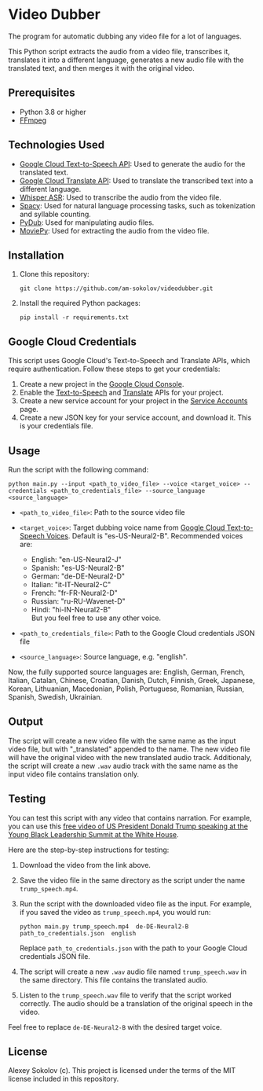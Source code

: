 
# Video Dubber
The program for automatic dubbing any video file for a lot of languages.

This Python script extracts the audio from a video file, transcribes it, 
translates it into a different language, generates a new audio file with the translated text, and then merges it with the original video.

## Prerequisites

- Python 3.8 or higher
- [FFmpeg](https://ffmpeg.org/download.html)

## Technologies Used

- [Google Cloud Text-to-Speech API](https://cloud.google.com/text-to-speech): Used to generate the audio for the translated text.
- [Google Cloud Translate API](https://cloud.google.com/translate): Used to translate the transcribed text into a different language.
- [Whisper ASR](https://www.openai.com/research/whisper/): Used to transcribe the audio from the video file.
- [Spacy](https://spacy.io/): Used for natural language processing tasks, such as tokenization and syllable counting.
- [PyDub](http://pydub.com/): Used for manipulating audio files.
- [MoviePy](https://zulko.github.io/moviepy/): Used for extracting the audio from the video file.


## Installation

1. Clone this repository:
   ```
   git clone https://github.com/am-sokolov/videodubber.git
   ```
2. Install the required Python packages:
   ```
   pip install -r requirements.txt
   ```

## Google Cloud Credentials

This script uses Google Cloud's Text-to-Speech and Translate APIs, which require authentication. Follow these steps to get your credentials:

1. Create a new project in the [Google Cloud Console](https://console.cloud.google.com/).
2. Enable the [Text-to-Speech](https://cloud.google.com/text-to-speech/docs/quickstart-client-libraries) and [Translate](https://cloud.google.com/translate/docs/setup) APIs for your project.
3. Create a new service account for your project in the [Service Accounts](https://console.cloud.google.com/iam-admin/serviceaccounts) page.
4. Create a new JSON key for your service account, and download it. This is your credentials file.

## Usage

Run the script with the following command:

```
python main.py --input <path_to_video_file> --voice <target_voice> --credentials <path_to_credentials_file> --source_language <source_language>
```

- `<path_to_video_file>`: Path to the source video file
- `<target_voice>`: Target dubbing voice name from [Google Cloud Text-to-Speech Voices](https://cloud.google.com/text-to-speech/docs/voices). Default is "es-US-Neural2-B". Recommended voices are:

    - English: "en-US-Neural2-J"
    - Spanish: "es-US-Neural2-B"
    - German: "de-DE-Neural2-D"
    - Italian: "it-IT-Neural2-C"
    - French: "fr-FR-Neural2-D"
    - Russian: "ru-RU-Wavenet-D"
    - Hindi: "hi-IN-Neural2-B"  
But you feel free to use any other voice.

- `<path_to_credentials_file>`: Path to the Google Cloud credentials JSON file
- `<source_language>`: Source language, e.g. "english". 

Now, the fully supported source languages are: English, German, French, Italian, Catalan, Chinese, Croatian, Danish, Dutch, Finnish, Greek, Japanese, Korean, Lithuanian, Macedonian, Polish, Portuguese, Romanian, Russian, Spanish, Swedish, Ukrainian.

## Output

The script will create a new video file with the same name as the input video file, but with "_translated" appended to the name. The new video file will have the original video with the new translated audio track.
Additionaly, the script will create a new `.wav` audio track with the same name as the input video file contains translation only.

## Testing

You can test this script with any video that contains narration. For example, you can use this [free video of US President Donald Trump speaking at the Young Black Leadership Summit at the White House](https://www.videvo.net/video/us-president-donald-trump-speaks-to-african-americans-young-black-leadership-summit-at-the-white-house-8/613121/). 

Here are the step-by-step instructions for testing:

1. Download the video from the link above. 

2. Save the video file in the same directory as the script under the name `trump_speech.mp4`.

3. Run the script with the downloaded video file as the input. For example, if you saved the video as `trump_speech.mp4`, you would run:

   ```
   python main.py trump_speech.mp4  de-DE-Neural2-B path_to_credentials.json  english
   ```

   Replace `path_to_credentials.json` with the path to your Google Cloud credentials JSON file.

4. The script will create a new `.wav` audio file named `trump_speech.wav` in the same directory. This file contains the translated audio.

5. Listen to the `trump_speech.wav` file to verify that the script worked correctly. The audio should be a translation of the original speech in the video.

Feel free to replace `de-DE-Neural2-B` with the desired target voice.

## License

Alexey Sokolov (c). This project is licensed under the terms of the MIT license included in this repository.
